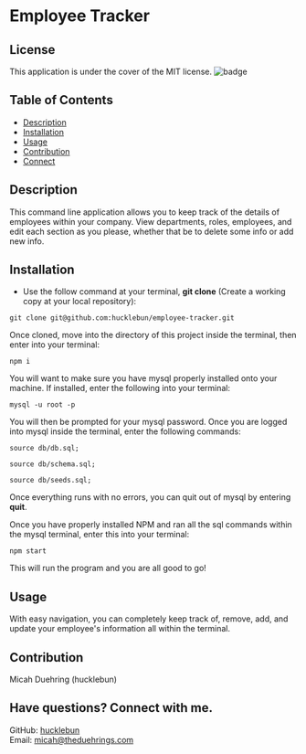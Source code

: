 # Employee Tracker

## License
This application is under the cover of the MIT license.
![badge](https://img.shields.io/badge/license-MIT-brightgreen)

## Table of Contents
- [Description](#description)
- [Installation](#installation)
- [Usage](#usage)
- [Contribution](#contribution)
- [Connect](#connect)

## Description
This command line application allows you to keep track of the details of employees within your company. View departments, roles, employees, and edit each section as you please, whether that be 
to delete some info or add new info. 

## Installation

- Use the follow command at your terminal, **git clone** (Create a working copy at your local repository):

```
git clone git@github.com:hucklebun/employee-tracker.git
```

Once cloned, move into the directory of this project inside the terminal, then enter into your terminal:

```
npm i
```

You will want to make sure you have mysql properly installed onto your machine. If installed, enter the following into your terminal:

```
mysql -u root -p
```

You will then be prompted for your mysql password. Once you are logged into mysql inside the terminal, enter the following commands:

```
source db/db.sql;
```
```
source db/schema.sql;
```
```
source db/seeds.sql;
```

Once everything runs with no errors, you can quit out of mysql by entering **quit**.

Once you have properly installed NPM and ran all the sql commands within the mysql terminal, enter this into your terminal:

```
npm start
```

This will run the program and you are all good to go!

## Usage
With easy navigation, you can completely keep track of, remove, add, and update your employee's information all within the terminal.

## Contribution
Micah Duehring (hucklebun)

## Have questions? Connect with me.
GitHub: [hucklebun](https://github.com/hucklebun/)
</br>
Email: micah@theduehrings.com
